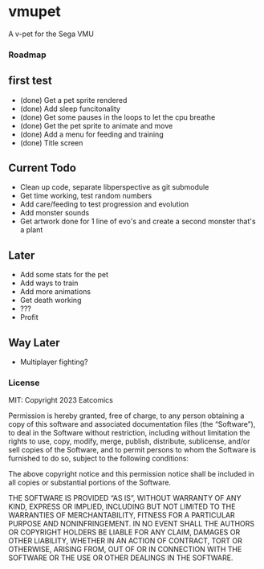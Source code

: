 # vmupet

A v-pet for the Sega VMU
### Roadmap
## first test
- (done) Get a pet sprite rendered
- (done) Add sleep funcitonality
- (done) Get some pauses in the loops to let the cpu breathe
- (done) Get the pet sprite to animate and move
- (done) Add a menu for feeding and training
- (done) Title screen

## Current Todo
- Clean up code, separate libperspective as git submodule
- Get time working, test random numbers
- Add care/feeding to test progression and evolution
- Add monster sounds
- Get artwork done for 1 line of evo's and create a second monster that's a plant

## Later
- Add some stats for the pet
- Add ways to train
- Add more animations
- Get death working
- ???
- Profit

## Way Later
- Multiplayer fighting?

### License
MIT:
Copyright 2023 Eatcomics

Permission is hereby granted, free of charge, to any person obtaining a copy of this software and associated documentation files (the “Software”), to deal in the Software without restriction, including without limitation the rights to use, copy, modify, merge, publish, distribute, sublicense, and/or sell copies of the Software, and to permit persons to whom the Software is furnished to do so, subject to the following conditions:

The above copyright notice and this permission notice shall be included in all copies or substantial portions of the Software.

THE SOFTWARE IS PROVIDED “AS IS”, WITHOUT WARRANTY OF ANY KIND, EXPRESS OR IMPLIED, INCLUDING BUT NOT LIMITED TO THE WARRANTIES OF MERCHANTABILITY, FITNESS FOR A PARTICULAR PURPOSE AND NONINFRINGEMENT. IN NO EVENT SHALL THE AUTHORS OR COPYRIGHT HOLDERS BE LIABLE FOR ANY CLAIM, DAMAGES OR OTHER LIABILITY, WHETHER IN AN ACTION OF CONTRACT, TORT OR OTHERWISE, ARISING FROM, OUT OF OR IN CONNECTION WITH THE SOFTWARE OR THE USE OR OTHER DEALINGS IN THE SOFTWARE.
